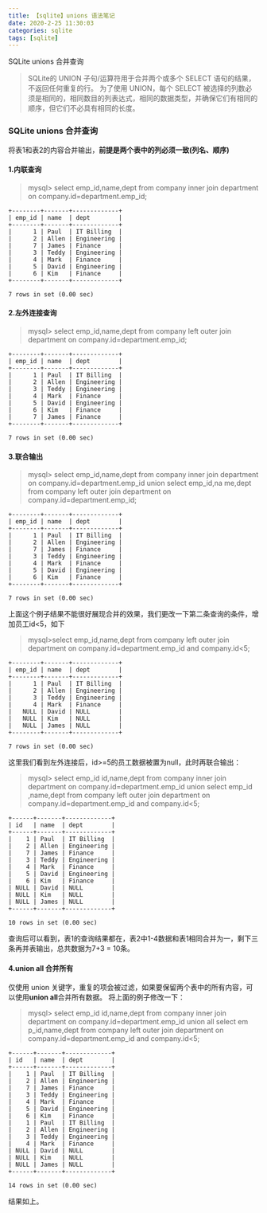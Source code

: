 ```yaml
---
title: 【sqlite】unions 语法笔记
date: 2020-2-25 11:30:03
categories: sqlite
tags: [sqlite]
---
```


SQLite unions 合并查询

> SQLite的 UNION 子句/运算符用于合并两个或多个 SELECT 语句的结果，不返回任何重复的行。
为了使用 UNION，每个 SELECT 被选择的列数必须是相同的，相同数目的列表达式，相同的数据类型，并确保它们有相同的顺序，但它们不必具有相同的长度。

### SQLite unions 合并查询

将表1和表2的内容合并输出，**前提是两个表中的列必须一致(列名、顺序)**

#### 1.内联查询
> mysql> select emp_id,name,dept from company inner join department on company.id=department.emp_id;

```
+--------+-------+-------------+
| emp_id | name  | dept        |
+--------+-------+-------------+
|      1 | Paul  | IT Billing  |
|      2 | Allen | Engineering |
|      7 | James | Finance     |
|      3 | Teddy | Engineering |
|      4 | Mark  | Finance     |
|      5 | David | Engineering |
|      6 | Kim   | Finance     |
+--------+-------+-------------+

7 rows in set (0.00 sec)
```


#### 2.左外连接查询
> mysql> select emp_id,name,dept from company left outer join department on company.id=department.emp_id;

```
+--------+-------+-------------+
| emp_id | name  | dept        |
+--------+-------+-------------+
|      1 | Paul  | IT Billing  |
|      2 | Allen | Engineering |
|      3 | Teddy | Engineering |
|      4 | Mark  | Finance     |
|      5 | David | Engineering |
|      6 | Kim   | Finance     |
|      7 | James | Finance     |
+--------+-------+-------------+

7 rows in set (0.00 sec)
```

#### 3.联合输出
> mysql> select emp_id,name,dept from company inner join department on company.id=department.emp_id union select emp_id,na
me,dept from company left outer join department on company.id=department.emp_id;

```
+--------+-------+-------------+
| emp_id | name  | dept        |
+--------+-------+-------------+
|      1 | Paul  | IT Billing  |
|      2 | Allen | Engineering |
|      7 | James | Finance     |
|      3 | Teddy | Engineering |
|      4 | Mark  | Finance     |
|      5 | David | Engineering |
|      6 | Kim   | Finance     |
+--------+-------+-------------+

7 rows in set (0.00 sec)
```

上面这个例子结果不能很好展现合并的效果，我们更改一下第二条查询的条件，增加员工id<5，如下
> mysql>select emp_id,name,dept from company left outer join department on company.id=department.emp_id and company.id<5;

```
+--------+-------+-------------+
| emp_id | name  | dept        |
+--------+-------+-------------+
|      1 | Paul  | IT Billing  |
|      2 | Allen | Engineering |
|      3 | Teddy | Engineering |
|      4 | Mark  | Finance     |
|   NULL | David | NULL        |
|   NULL | Kim   | NULL        |
|   NULL | James | NULL        |
+--------+-------+-------------+

7 rows in set (0.00 sec)
```

这里我们看到左外连接后，id>=5的员工数据被置为null，此时再联合输出：

> mysql> select emp_id id,name,dept from company inner join department on company.id=department.emp_id union select emp_id
,name,dept from company left outer join department on company.id=department.emp_id and company.id<5;

```
+------+-------+-------------+
| id   | name  | dept        |
+------+-------+-------------+
|    1 | Paul  | IT Billing  |
|    2 | Allen | Engineering |
|    7 | James | Finance     |
|    3 | Teddy | Engineering |
|    4 | Mark  | Finance     |
|    5 | David | Engineering |
|    6 | Kim   | Finance     |
| NULL | David | NULL        |
| NULL | Kim   | NULL        |
| NULL | James | NULL        |
+------+-------+-------------+

10 rows in set (0.00 sec)
```

查询后可以看到，表1的查询结果都在，表2中1-4数据和表1相同合并为一，剩下三条再并表输出，总共数据为7+3 = 10条。

#### 4.union all 合并所有

仅使用 union 关键字，重复的项会被过滤，如果要保留两个表中的所有内容，可以使用**union all**合并所有数据。
将上面的例子修改一下：

> mysql> select emp_id id,name,dept from company inner join department on company.id=department.emp_id union all select em
p_id,name,dept from company left outer join department on company.id=department.emp_id and company.id<5;

```
+------+-------+-------------+
| id   | name  | dept        |
+------+-------+-------------+
|    1 | Paul  | IT Billing  |
|    2 | Allen | Engineering |
|    7 | James | Finance     |
|    3 | Teddy | Engineering |
|    4 | Mark  | Finance     |
|    5 | David | Engineering |
|    6 | Kim   | Finance     |
|    1 | Paul  | IT Billing  |
|    2 | Allen | Engineering |
|    3 | Teddy | Engineering |
|    4 | Mark  | Finance     |
| NULL | David | NULL        |
| NULL | Kim   | NULL        |
| NULL | James | NULL        |
+------+-------+-------------+

14 rows in set (0.00 sec)
```

结果如上。
